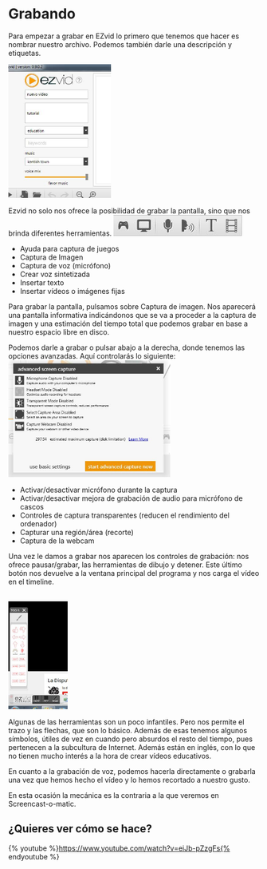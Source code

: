 
# Grabando

<meta content="text/html; charset=utf-8" http-equiv="content-type" />

Para empezar a grabar en EZvid lo primero que tenemos que hacer es nombrar nuestro archivo. Podemos también darle una descripción y etiquetas.



<img src="img/image00.1.jpg" height="268" />





Ezvid no solo nos ofrece la posibilidad de grabar la pantalla, sino que nos brinda diferentes herramientas.
<img src="img/image02.1.jpg" />
- Ayuda para captura de juegos
- Captura de Imagen
- Captura de voz (micrófono)
- Crear voz sintetizada
- Insertar texto
- Insertar vídeos o imágenes fijas

Para grabar la pantalla, pulsamos sobre Captura de imagen. Nos aparecerá una pantalla informativa indicándonos que se va a proceder a la captura de imagen y una estimación del tiempo total que podemos grabar en base a nuestro espacio libre en disco.

Podemos darle a grabar o pulsar abajo a la derecha, donde tenemos las opciones avanzadas. Aquí controlarás lo siguiente:
<img src="img/image01.1.jpg" height="234" />

- Activar/desactivar micrófono durante la captura
- Activar/desactivar mejora de grabación de audio para micrófono de cascos
- Controles de captura transparentes (reducen el rendimiento del ordenador)
- Capturar una región/área (recorte)
- Captura de la webcam

Una vez le damos a grabar nos aparecen los controles de grabación: nos ofrece pausar/grabar, las herramientas de dibujo y detener. Este último botón nos devuelve a la ventana principal del programa y nos carga el vídeo en el timeline.

<br class="Apple-interchange-newline" /><img src="img/image03.1.jpg" height="216" />

Algunas de las herramientas son un poco infantiles. Pero nos permite el trazo y las flechas, que son lo básico. Además de esas tenemos algunos símbolos, útiles de vez en cuando pero absurdos el resto del tiempo, pues pertenecen a la subcultura de Internet. Además están en inglés, con lo que no tienen mucho interés a la hora de crear vídeos educativos.


En cuanto a la grabación de voz, podemos hacerla directamente o grabarla una vez que hemos hecho el vídeo y lo hemos recortado a nuestro gusto.


En esta ocasión la mecánica es la contraria a la que veremos en Screencast-o-matic.


## ¿Quieres ver cómo se hace?

{% youtube %}https://www.youtube.com/watch?v=eiJb-pZzgFs{% endyoutube %}